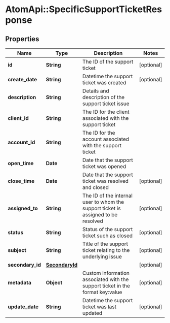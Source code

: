 # AtomApi::SpecificSupportTicketResponse

## Properties
Name | Type | Description | Notes
------------ | ------------- | ------------- | -------------
**id** | **String** | The ID of the support ticket | [optional] 
**create_date** | **String** | Datetime the support ticket was created | [optional] 
**description** | **String** | Details and description of the support ticket issue | 
**client_id** | **String** | The ID for the client associated with the support ticket | 
**account_id** | **String** | The ID for the account associated with the support ticket | 
**open_time** | **Date** | Date that the support ticket was opened | 
**close_time** | **Date** | Date that the support ticket was resolved and closed | [optional] 
**assigned_to** | **String** | The ID of the internal user to whom the support ticket is assigned to be resolved | [optional] 
**status** | **String** | Status of the support ticket such as closed | [optional] 
**subject** | **String** | Title of the support ticket relating to the underlying issue | [optional] 
**secondary_id** | [**SecondaryId**](SecondaryId.md) |  | [optional] 
**metadata** | **Object** | Custom information associated with the support ticket in the format key:value | [optional] 
**update_date** | **String** | Datetime the support ticket was last updated | [optional] 


